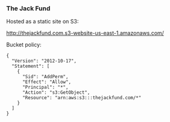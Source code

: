 ### The Jack Fund

Hosted as a static site on S3:

http://thejackfund.com.s3-website-us-east-1.amazonaws.com/

Bucket policy:

```
{
  "Version": "2012-10-17",
  "Statement": [
    {
      "Sid": "AddPerm",
      "Effect": "Allow",
      "Principal": "*",
      "Action": "s3:GetObject",
      "Resource": "arn:aws:s3:::thejackfund.com/*"
    }
  ]
}
```

